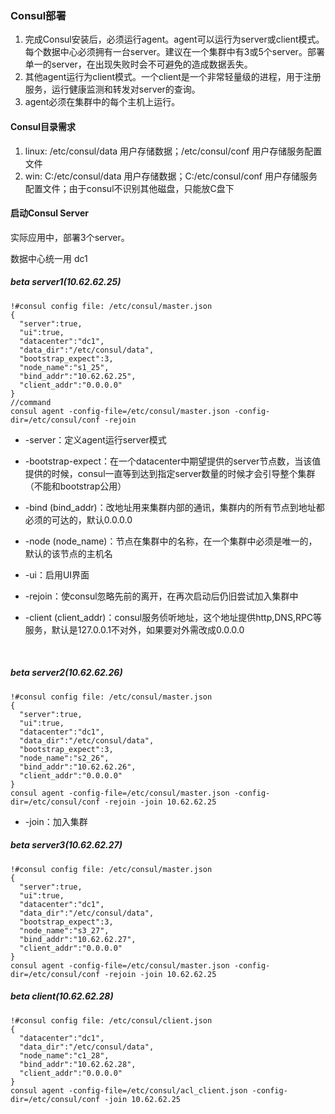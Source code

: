 ### Consul部署

1. 完成Consul安装后，必须运行agent。agent可以运行为server或client模式。每个数据中心必须拥有一台server。建议在一个集群中有3或5个server。部署单一的server，在出现失败时会不可避免的造成数据丢失。
2. 其他agent运行为client模式。一个client是一个非常轻量级的进程，用于注册服务，运行健康监测和转发对server的查询。
3. agent必须在集群中的每个主机上运行。

#### Consul目录需求

1. linux: /etc/consul/data  用户存储数据；/etc/consul/conf  用户存储服务配置文件
2. win: C:/etc/consul/data  用户存储数据；C:/etc/consul/conf  用户存储服务配置文件；由于consul不识别其他磁盘，只能放C盘下

#### 启动Consul Server

实际应用中，部署3个server。

数据中心统一用 dc1

##### beta server1(10.62.62.25)

```
!#consul config file: /etc/consul/master.json
{
  "server":true,
  "ui":true,
  "datacenter":"dc1",
  "data_dir":"/etc/consul/data",
  "bootstrap_expect":3,
  "node_name":"s1_25",
  "bind_addr":"10.62.62.25",
  "client_addr":"0.0.0.0"
}
//command
consul agent -config-file=/etc/consul/master.json -config-dir=/etc/consul/conf -rejoin
```

- -server：定义agent运行server模式

- -bootstrap-expect：在一个datacenter中期望提供的server节点数，当该值提供的时候，consul一直等到达到指定server数量的时候才会引导整个集群（不能和bootstrap公用）

- -bind (bind_addr)：改地址用来集群内部的通讯，集群内的所有节点到地址都必须的可达的，默认0.0.0.0

- -node (node_name)：节点在集群中的名称，在一个集群中必须是唯一的，默认的该节点的主机名

- -ui：启用UI界面

- -rejoin：使consul忽略先前的离开，在再次启动后仍旧尝试加入集群中

- -client (client_addr)：consul服务侦听地址，这个地址提供http,DNS,RPC等服务，默认是127.0.0.1不对外，如果要对外需改成0.0.0.0

  ​

##### beta server2(10.62.62.26)

```
!#consul config file: /etc/consul/master.json
{
  "server":true,
  "ui":true,
  "datacenter":"dc1",
  "data_dir":"/etc/consul/data",
  "bootstrap_expect":3,
  "node_name":"s2_26",
  "bind_addr":"10.62.62.26",
  "client_addr":"0.0.0.0"
}
consul agent -config-file=/etc/consul/master.json -config-dir=/etc/consul/conf -rejoin -join 10.62.62.25
```

- -join：加入集群

##### beta server3(10.62.62.27)

```
!#consul config file: /etc/consul/master.json
{
  "server":true,
  "ui":true,
  "datacenter":"dc1",
  "data_dir":"/etc/consul/data",
  "bootstrap_expect":3,
  "node_name":"s3_27",
  "bind_addr":"10.62.62.27",
  "client_addr":"0.0.0.0"
}
consul agent -config-file=/etc/consul/master.json -config-dir=/etc/consul/conf -rejoin -join 10.62.62.25
```

##### beta client(10.62.62.28)

```
!#consul config file: /etc/consul/client.json
{
  "datacenter":"dc1",
  "data_dir":"/etc/consul/data",
  "node_name":"c1_28",
  "bind_addr":"10.62.62.28",
  "client_addr":"0.0.0.0"
}
consul agent -config-file=/etc/consul/acl_client.json -config-dir=/etc/consul/conf -join 10.62.62.25
```


